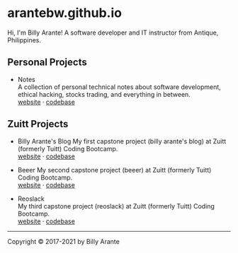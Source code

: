 # arantebw.github.io

Hi, I'm Billy Arante! A software developer and IT instructor from Antique, Philippines.

## Personal Projects

- Notes  
  A collection of personal technical notes about software development, ethical hacking, stocks trading, and everything in between.  
  [website](https://arantebw.github.io/notes) &middot; [codebase](#)
  
## Zuitt Projects

- Billy Arante's Blog 
  My first capstone project (billy arante's blog) at Zuitt (formerly Tuitt) Coding Bootcamp.  
  [website](https://arantebw.github.io/csp1-blog/index.html) &middot; [codebase](#)

- Beeer 
  My second capstone project (beeer) at Zuitt (formerly Tuitt) Coding Bootcamp.  
  [website](#) &middot; [codebase](#)

- Reoslack  
  My third capstone project (reoslack) at Zuitt (formerly Tuitt) Coding Bootcamp.  
  [website](#) &middot; [codebase](#)

---
Copyright &copy; 2017-2021 by Billy Arante
